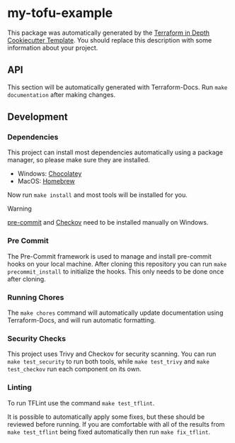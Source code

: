 # my-tofu-example

This package was automatically generated by the [Terraform in Depth Cookiecutter Template](https://github.com/TerraformInDepth/terraform-module-cookiecutter). You should replace this description with some information about your project.

## API

<!-- BEGIN_TF_DOCS -->
This section will be automatically generated with Terraform-Docs. Run `make documentation` after making changes.
<!-- END_TF_DOCS -->

## Development

### Dependencies

This project can install most dependencies automatically using a package manager, so please make sure they are installed.

* Windows: [Chocolatey](https://chocolatey.org/)
* MacOS: [Homebrew](https://brew.sh/)

Now run `make install` and most tools will be installed for you.

> [!WARNING]
> [pre-commit](https://pre-commit.com/#install) and [Checkov](https://www.checkov.io/2.Basics/Installing%20Checkov.html) need to be installed manually on Windows.

### Pre Commit

The Pre-Commit framework is used to manage and install pre-commit hooks on your local machine. After cloning this repository you can run `make precommit_install` to initialize the hooks. This only needs to be done once after cloning.

### Running Chores

The `make chores` command will automatically update documentation using Terraform-Docs, and will run automatic formatting.

### Security Checks

This project uses Trivy and Checkov for security scanning. You can run `make test_security` to run both tools, while `make test_trivy` and `make test_checkov` run each component on its own.

### Linting

To run TFLint use the command `make test_tflint`.

It is possible to automatically apply some fixes, but these should be reviewed before running. If you are comfortable with all of the results from `make test_tflint` being fixed automatically then run `make fix_tflint`.

